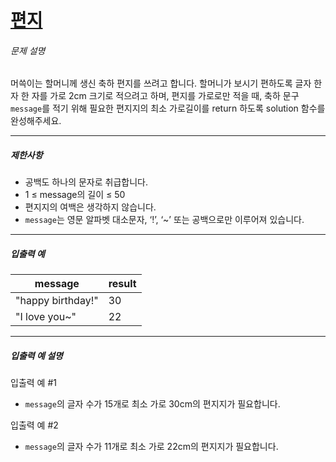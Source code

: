 # [편지](https://school.programmers.co.kr/learn/courses/30/lessons/120898)


###### 문제 설명


머쓱이는 할머니께 생신 축하 편지를 쓰려고 합니다. 할머니가 보시기 편하도록 글자 한 자 한 자를 가로 2cm 크기로 적으려고 하며, 편지를 가로로만 적을 때, 축하 문구 `message`를 적기 위해 필요한 편지지의 최소 가로길이를 return 하도록 solution 함수를 완성해주세요.




---


##### 제한사항


* 공백도 하나의 문자로 취급합니다.
* 1 ≤ message의 길이 ≤ 50
* 편지지의 여백은 생각하지 않습니다.
* `message`는 영문 알파벳 대소문자, ‘!’, ‘\~’ 또는 공백으로만 이루어져 있습니다.




---


##### 입출력 예




| message | result |
| --- | --- |
| "happy birthday!" | 30 |
| "I love you\~" | 22 |




---


##### 입출력 예 설명


입출력 예 \#1


* `message`의 글자 수가 15개로 최소 가로 30cm의 편지지가 필요합니다.


입출력 예 \#2


* `message`의 글자 수가 11개로 최소 가로 22cm의 편지지가 필요합니다.



